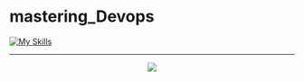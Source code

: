 # mastering_Devops


[![My Skills](https://skillicons.dev/icons?i=aws,gcp,azure,react,vue,blender,flutter,git,kubernetes,docker,python,vim,blender,ae,anaconda,ansible,aws,css,debian,express,figma,github,html,js,jenkins,linux,mongodb,mysql,nginx,nodejs,npm,ps,py,react,sketchup,ts,vscode,windows&perline=18&theme=light)](https://skillicons.dev)

---
<p align="center">
  <a href="https://skillicons.dev">
    <img src="https://skillicons.dev/icons?i=git,kubernetes,docker,python,vim,blender,ae,anaconda,ansible,aws,css,debian,express,figma,github,html,js,jenkins,linux,mongodb,mysql,nginx,nodejs,npm,ps,py,react,sketchup,ts,vscode,windows" />
  </a>
</p>
